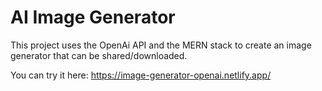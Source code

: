# AI Image Generator

This project uses the OpenAi API and the MERN stack to create an image generator that can be shared/downloaded.

You can try it here: https://image-generator-openai.netlify.app/
